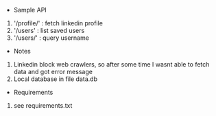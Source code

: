 * Sample API
1. '/profile/<url>' : fetch linkedin profile
2. '/users' : list saved users
3. '/users/<username>' : query username

* Notes
1. Linkedin block web crawlers, so after some time I wasnt able to fetch data and got error message
2. Local database in file data.db

* Requirements
1. see requirements.txt